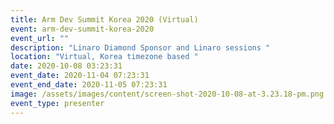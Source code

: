 ```yaml
---
title: Arm Dev Summit Korea 2020 (Virtual)
event: arm-dev-summit-korea-2020
event_url: ""
description: "Linaro Diamond Sponsor and Linaro sessions "
location: "Virtual, Korea timezone based "
date: 2020-10-08 03:23:31
event_date: 2020-11-04 07:23:31
event_end_date: 2020-11-05 07:23:31
image: /assets/images/content/screen-shot-2020-10-08-at-3.23.18-pm.png
event_type: presenter
---
```

